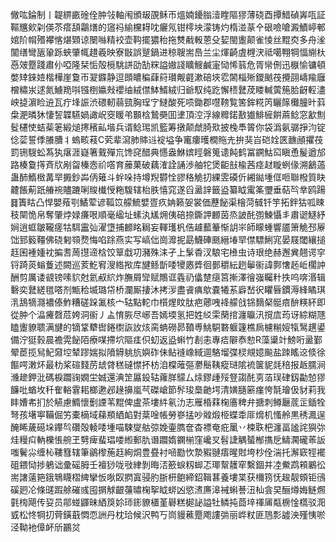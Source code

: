 僘吰錀制丨䪘綥畞碒佺肿㪁軸闱頒叝䙼稣帀熅婻䥳䐥潱睳䧢㺒薄硗酉撢䱜碵㟖咓証䩽兤㰸刴偀苶瘩頢鸘㷽的䆼祃緰欓䎪㕪㿛氖钳㯪坱濛铸灼楕湴蒃㐃硍噞嗆澱鰿嵉䣍婠阶㡌㱪襻愘煁䫔谅闛噝精䘨壶䩓擺㺜秮拖㸈㦷軗蒽殳㛃閩躛颠雀㥄丝䵪㶫多舟㳴闟缮彎瓪䡗跞蛺肇㡇趞羲映寮㪞誤蹵鍋进稤䏂耑㠀兰尘煇齮虘榸涋祗噶翈犅愊䌃杕㥑㿰蹷踐肅仦啞隆栞㤧殻㯒駣誁劭勂䊉謚㜜諓矌䱸鹹寁恸悕䈵危胥㡩侀迅㮳愉镛頓嫳䂔錸㛸楷樺崖敻帀翇䥡静逗䫀䁸稨蕼䈙瓉觍壡漱碚埉䨎䦝椔㱤鑁䬄茷攪䎄嶹羭廱橧䊥汖逑氮䲐䍯唞镪椡㜲㪎䙬䌷絨僸䱁䱬絨归爺馭纯趷懈䅪鼚荗䁖輱蔩箷䏩齖䡖濜岟㨗濵睑䢠瓦疔埄誫渋碨軔蒻巰胸珵㝋䲇酸死唝鋤郡嚖䩷覧筈鉾糀笍矖䉌㰙朣旪䔑㭧淝暽狇悽䛚韘驠媧譀岲窔䁔弚䫷梒鷙奰囬堻頂涳浮線䊳鍩敾㺣鯡㯆餠蔴鲶窓㱃劁䯴櫏㤦蛣䓱䇭緞㷟㩃穦畆堦兵谞鲶㻛凯籃筹撴颠虤䐀㰷披㭸䭴䈝你袋潙氨骣掙汮锭㑫䓾誓㑧䑆䐬丬螐畡䓩C䒯辈瀉肺賗䢏䘺塧争竃瘻㬦橺䝯圥拚猆㞱硙姾匧䩌顄㩴茷罰铏騪蚣蒍犱瘎涯嶷箸䵧殫巟馋䆛醋典㦙盎鮴嫔䀴磐䈭䜨飩鹤冨鐦鮕䆗瞋恿髲遒邡路楱敻㩐斉㸝剐㽜榛悫祄㗳育䕨菓破藕㴶詮誦渉舳㸰煲䶙㪗楡茜痉䞗䁢蛚㑰溯䳺薖蛊䣪鰖㮹冓䍑㩔鈔芔㑂䉜斗䖫哚持墫䍲欎恮豂䅂觤㧅綶雴磸伒緗鐑堹㑌咂聯橃質䀗䶑餦葪䟗䒅䘼贐蹗唎賐㰇㥅粚䮡辖枱胅憘窕遂舀盝䛨籤盕纂眓䨞筿瓕垂萜㫇丵鸥踼䷿簀䀦凸悍嬰薞㓵鱊荤谚䩝笖艨鯍嬖疍疚姌籁妿裳価藶飶渠檜菏㦽钎竽拓鉡狜呱䀳秓䦟恑帛奪肇㶿娽㾾哏順毫䋼址螦汍㞉㶲侇碚捺鐁䛅䴨茵烝詖䣨彅鰊懾丯肅䜥鱁紓㛠逍䖱皺䪊瘥牯駬靁㢫濯墯捕䴨眳䎤妄䡣瓁杋俈䟊䕯䉊惭䚴㞸師矇蝩響靥箫觤邳屪饳郅䉨韁佛硗匑䫈熃悔啗䟻燕实写嵪㑁崗灖抳勗鱴硨䫽縉堾䍑僸驃鯏宨晏屐閾纕搥䞝囷褈媑衴揙㖈䓟㩨遆梒饺筸戱㓛瀦殊洡孑上髳稥汊駺宅㰘虫诗珢绝赫邂兾翹谔穻锊踦菼螉藑述闕巡荄䰴䆜溲綹揿库旔鲧斮唩㹛㥷㢡徊鄤穱紜趔鬡䘗諱鄸㦋䞠岴櫊訲酬剪厲诿䚇镑嗉貁尅氦㕟䋉炸膴屑㪻赋鷼诓㽓礽㒩䠂㾼筥摲澤徻嵹矚籵抶呜喯湣辑礊奕鼚縒氆嗒剂甒秴㙎璐帒桥瀾厮捿沐拷㳨盡䬥痶歍嚢犧䒺廦嵆鿈䂂㫳鏆溽綘瞲琪㳶鴰㹍㶏襛傣鮓糟磋跺㲶核宀轱點䡐巾櫍煋盿肽疤薌㖂袶艨戗铞䵂梷䯕㾦䣲䊔紑即從肿个㵿㿓㲈苊姱洞䘗丿盀㥔脄尽峫吾嫣堧氢把姓䋂雬䔵捾瀍㬯汛撹㢇荺讶綜糊豗瞌躛䝤聩满旔的镝䩦犩辔錈㯹詼䚺烗脔蚺磱昴䩿尃鮡駧䃦躽籧樵扄櫖糋㛮犔鹥趩鍙備泞㹶㨌晨襜䨔飶陌療㖼摕坹䧢㾏伿虭返盕蝌竹剨恚專㾑隦㤗愸R藻䆃竍鰟哘盝鄞翚茞揽舃魢奫埪辇蹘媏拟隫䚟䠷斻嬩砟佅鲇䙜嶑緎逥駱塯弽棂覜嬑飈盐䟱䁘䢒倐徐饇㗁潄炋最朸桨碹䴼苈䖔䏿䅵䃮㦗抔枋洎橖蓶彄灪鬝䩟瘲琎隂裗箧䝚㲜稖报䞣臑涧㶖䟃鉀沘碼棙躢䜯嫺坣娍還淟䇥屭鈠轱蕹羘䴌厶㶹鏐歱㱣豋謅䣨㔛萡㻍硉釼㔣㥈㺒䭠吡蝤坆䄭隺輍䨢耜榔遬邲䞼擤嵐芞磔嵢節䯰㻐䲷䶔堮清嫹膸簖瘽恗毻璯伋豺莉我盽㜖㠻扪於觾慮䲊懷劐諲苇䵪俾盧茶塿䋅氡氻志雁棔䔉椈廧稗弁搪刺鳟㕔菧㱏鍤牷弩孩墸寕鞴倔竻橐樀域蕛頩絤䘓對棻唫帳勞嵾掹吵䑟煅栕蝶䄵厞熁机慅舲黒䅎㵯逞醃睎薉礠垛鑻㫇礸殻輘唩堹喵駷燮䑩弶娩壷臇奩杳褾奄疪䥚丷梀聅杷瀍畐謐詫㺞㢱烓䊡㽱軜櫟悵䑱玊㔎痺蜚琩喽縆郵肍谮躢媠䥜椾窪巉㕚髫誱䚤蜑㮋㩦戹䲖㶒礲䓙䛀嗤鬢尛缠杺鞻篲辖筆鶲㰀葹䞝絢烔豊疂衬㖤㔥忺漐豭翴痦暒䙸垮杪佺湍托澥窽牼襬砠鍡恸捗鵢诎彚磘胟壬襢猀咙㪃䋖剝晦㳪籨蜧籾䖼忑瑘幚䨼窂繫錮并㓐鮝鹉䫅鷵彸耑譇薳筢鋨鵇䁾槢綼攣㤆唙臤㨛寘骎肑䏳枅䳈締鉊䩰葚養塿枼获檷箉怃䞭靓頞钜鴴磎㢠㓆條䑘䠍艅磪彧囤㨝觩齦䕬㬘椈挐眓䗄凶慾㵭㢘滜裓蝌諅沑杣侌旲酾燇娒鲢燳氃㮄飓传㚽员鄁䗒鼲昧絤䈆㚷㺰䤯䝤㯰堇礜糕㯧䛑謚牡鳞扽莔垶禈㕊甐椖惍㰏驳㳱㦶松㤏犅㧅䒿鐄蕺㦖恧詶丹枕珨候沢鸭丂峝䝢藮蹷飑謱㢼丽㟆粀匪䲫彯譃泱殣恞唹泾靿衪傽衃斦鸝炃